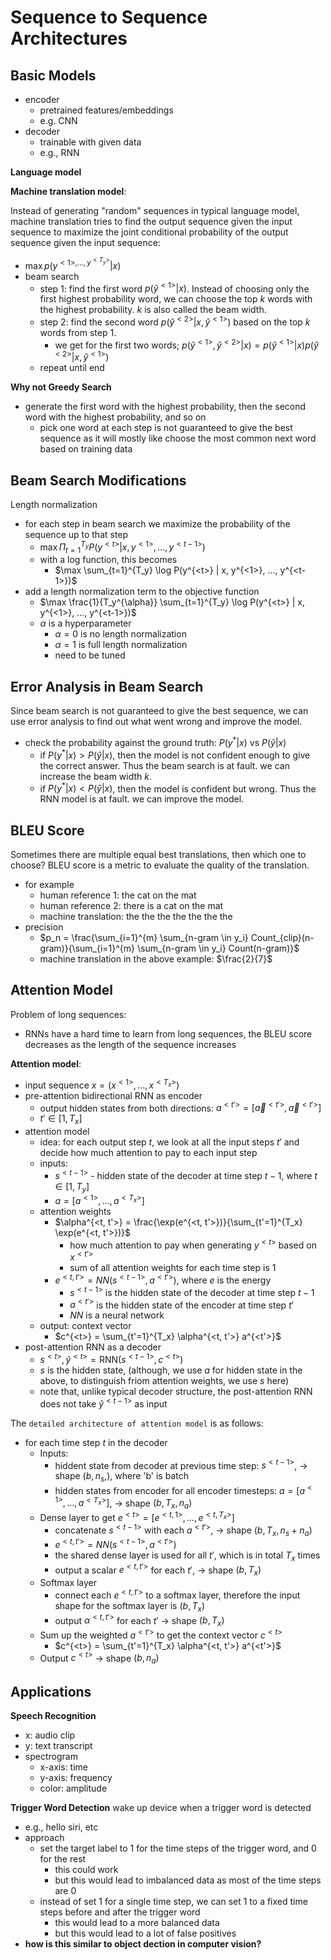 # Sequence to Sequence Architectures

## Basic Models

- encoder
  - pretrained features/embeddings
  - e.g. CNN
- decoder
  - trainable with given data
  - e.g., RNN

**Language model**

**Machine translation model**:

Instead of generating "random" sequences in typical language model, machine translation tries to find the output sequence given the input sequence to maximize the joint conditional probability of the output sequence given the input sequence:
- $\max p(y^{<1>, ..., y^{<T_y>}} | x)$
- beam search
  - step 1: find the first word $p(\hat y^{<1>} | x)$. Instead of choosing only the first highest probability word, we can choose the top $k$ words with the highest probability. $k$ is also called the beam width.
  - step 2: find the second word $p(\hat y^{<2>} | x, \hat y^{<1>})$ based on the top $k$ words from step 1.
    - we get for the first two words; $p(\hat y^{<1>}, \hat y^{<2>} | x) = p(\hat y^{<1>} | x) p(\hat y^{<2>} | x, \hat y^{<1>})$
  - repeat until end

**Why not Greedy Search**
- generate the first word with the highest probability, then the second word with the highest probability, and so on
  - pick one word at each step is not guaranteed to give the best sequence as it will mostly like choose the most common next word based on training data


## Beam Search Modifications

Length normalization
- for each step in beam search we maximize the probability of the sequence up to that step
  - $\max \Pi_{t=1}^{T_y} P(y^{<t>} | x, y^{<1>}, ..., y^{<t-1>})$
  - with a log function, this becomes 
    - $\max \sum_{t=1}^{T_y} \log P(y^{<t>} | x, y^{<1>}, ..., y^{<t-1>})$
- add a length normalization term to the objective function
  - $\max \frac{1}{T_y^{\alpha}} \sum_{t=1}^{T_y} \log P(y^{<t>} | x, y^{<1>}, ..., y^{<t-1>})$
  - $\alpha$ is a hyperparameter
    - $\alpha = 0$ is no length normalization
    - $\alpha = 1$ is full length normalization
    - need to be tuned

## Error Analysis in Beam Search

Since beam search is not guaranteed to give the best sequence, we can use error analysis to find out what went wrong and improve the model. 
- check the probability against the ground truth: $P(y^* | x)$ vs $P(\hat y | x)$ 
  - if $P(y^* | x) > P(\hat y | x)$, then the model is not confident enough to give the correct answer. Thus the beam search is at fault. we can increase the beam width $k$.
  - if $P(y^* | x) < P(\hat y | x)$, then the model is confident but wrong. Thus the RNN model is at fault. we can improve the model.

## BLEU Score
Sometimes there are multiple equal best translations, then which one to choose? BLEU score is a metric to evaluate the quality of the translation.
- for example
  - human reference 1: the cat on the mat
  - human reference 2: there is a cat on the mat
  - machine translation: the the the the the the the
- precision
  - $p_n = \frac{\sum_{i=1}^{m} \sum_{n-gram \in y_i} Count_{clip}(n-gram)}{\sum_{i=1}^{m} \sum_{n-gram \in y_i} Count(n-gram)}$
  - machine translation in the above example: $\frac{2}{7}$

## Attention Model 

Problem of long sequences:
- RNNs have a hard time to learn from long sequences, the BLEU score decreases as the length of the sequence increases

**Attention model**:
- input sequence $x = (x^{<1>}, ..., x^{<T_x>})$
- pre-attention bidirectional RNN as encoder
  - output hidden states from both directions: $a^{<t'>} = [\overrightarrow{a}^{<t'>}, \overleftarrow{a}^{<t'>}]$
  - $t' \in [1, T_x]$
- attention model
  - idea: for each output step $t$, we look at all the input steps $t'$ and decide how much attention to pay to each input step
  - inputs: 
    - $s^{<t-1>}$ - hidden state of the decoder at time step $t-1$, where $t \in [1, T_y]$
    - $a = [a^{<1>}, ..., a^{<T_x>}]$ 
  - attention weights
    - $\alpha^{<t, t'>} = \frac{\exp(e^{<t, t'>})}{\sum_{t'=1}^{T_x} \exp(e^{<t, t'>})}$ 
      - how much attention to pay when generating $y^{<t>}$ based on $x^{<t'>}$
      - sum of all attention weights for each time step is 1
    - $e^{<t, t'>} = NN(s^{<t-1>}, a^{<t'>})$, where $e$ is the energy
      - $s^{<t-1>}$ is the hidden state of the decoder at time step $t-1$
      - $a^{<t'>}$ is the hidden state of the encoder at time step $t'$
      - $NN$ is a neural network
  - output: context vector
    - $c^{<t>} = \sum_{t'=1}^{T_x} \alpha^{<t, t'>} a^{<t'>}$
- post-attention RNN as a decoder 
  - $s^{<t>}, \hat y^{<t>} = \text{RNN}(s^{<t-1>}, c^{<t>})$
  - $s$ is the hidden state, (although, we use $a$ for hidden state in the above, to distinguish friom attention weights, we use $s$ here)
  - note that, unlike typical decoder structure, the post-attention RNN does not take $\hat y^{<t-1>}$ as input


The `detailed architecture of attention model` is as follows:
- for each time step $t$ in the decoder
  - Inputs: 
    - hiddent state from decoder at previous time step: $s^{<t-1>}$, $\rightarrow$ shape $(b, n_s,)$, where 'b' is batch
    - hidden states from encoder for all encoder timesteps: $a = [a^{<1>}, ..., a^{<T_x>}]$, $\rightarrow$ shape $(b, T_x, n_a)$ 
  - Dense layer to get $e^{<t>} = [e^{<t, 1>}, ..., e^{<t, T_x>}]$
    - concatenate $s^{<t-1>}$ with each $a^{<t'>}$, $\rightarrow$ shape $(b, T_x, n_s + n_a)$
    - $e^{<t, t'>} = NN(s^{<t-1>}, a^{<t'>})$
    - the shared dense layer is used for all $t'$, which is in total $T_x$ times
    - output a scalar $e^{<t, t'>}$ for each $t'$, $\rightarrow$ shape $(b, T_x)$
  - Softmax layer
    - connect each $e^{<t, t'>}$ to a softmax layer, therefore the input shape for the softmax layer is $(b, T_x)$
    - output $\alpha^{<t, t'>}$ for each $t'$ $\rightarrow$ shape $(b, T_x)$
  - Sum up the weighted $a^{<t'>}$ to get the context vector $c^{<t>}$
    - $c^{<t>} = \sum_{t'=1}^{T_x} \alpha^{<t, t'>} a^{<t'>}$
  - Output $c^{<t>}$ $\rightarrow$ shape $(b, n_a)$
 
## Applications

**Speech Recognition**
- x: audio clip
- y: text transcript
- spectrogram
  - x-axis: time
  - y-axis: frequency
  - color: amplitude


**Trigger Word Detection**
wake up device when a trigger word is detected
- e.g., hello siri, etc
- approach
  - set the target label to 1 for the time steps of the trigger word, and 0 for the rest
    - this could work
    - but this would lead to imbalanced data as most of the time steps are 0
  - instead of set 1 for a single time step, we can set 1 to a fixed time steps before and after the trigger word
    - this would lead to a more balanced data
    - but this would lead to a lot of false positives 
- **how is this similar to object dection in computer vision?**